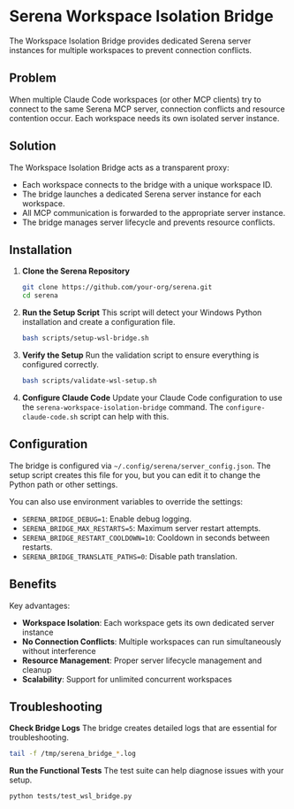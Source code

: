 # Serena Workspace Isolation Bridge

The Workspace Isolation Bridge provides dedicated Serena server instances for multiple workspaces to prevent connection conflicts.

## Problem

When multiple Claude Code workspaces (or other MCP clients) try to connect to the same Serena MCP server, connection conflicts and resource contention occur. Each workspace needs its own isolated server instance.

## Solution

The Workspace Isolation Bridge acts as a transparent proxy:
- Each workspace connects to the bridge with a unique workspace ID.
- The bridge launches a dedicated Serena server instance for each workspace.
- All MCP communication is forwarded to the appropriate server instance.
- The bridge manages server lifecycle and prevents resource conflicts.

## Installation

1.  **Clone the Serena Repository**
    ```bash
    git clone https://github.com/your-org/serena.git
    cd serena
    ```

2.  **Run the Setup Script**
    This script will detect your Windows Python installation and create a configuration file.
    ```bash
    bash scripts/setup-wsl-bridge.sh
    ```

3.  **Verify the Setup**
    Run the validation script to ensure everything is configured correctly.
    ```bash
    bash scripts/validate-wsl-setup.sh
    ```

4.  **Configure Claude Code**
    Update your Claude Code configuration to use the `serena-workspace-isolation-bridge` command. The `configure-claude-code.sh` script can help with this.

## Configuration

The bridge is configured via `~/.config/serena/server_config.json`. The setup script creates this file for you, but you can edit it to change the Python path or other settings.

You can also use environment variables to override the settings:
- `SERENA_BRIDGE_DEBUG=1`: Enable debug logging.
- `SERENA_BRIDGE_MAX_RESTARTS=5`: Maximum server restart attempts.
- `SERENA_BRIDGE_RESTART_COOLDOWN=10`: Cooldown in seconds between restarts.
- `SERENA_BRIDGE_TRANSLATE_PATHS=0`: Disable path translation.

## Benefits

Key advantages:
- **Workspace Isolation**: Each workspace gets its own dedicated server instance
- **No Connection Conflicts**: Multiple workspaces can run simultaneously without interference
- **Resource Management**: Proper server lifecycle management and cleanup
- **Scalability**: Support for unlimited concurrent workspaces

## Troubleshooting

**Check Bridge Logs**
The bridge creates detailed logs that are essential for troubleshooting.
```bash
tail -f /tmp/serena_bridge_*.log
```

**Run the Functional Tests**
The test suite can help diagnose issues with your setup.
```bash
python tests/test_wsl_bridge.py
```